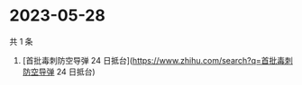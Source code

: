 # 2023-05-28

共 1 条

<!-- BEGIN -->
<!-- 最后更新时间 Sun May 28 2023 01:06:36 GMT+0800 (China Standard Time) -->

1. [首批毒刺防空导弹 24 日抵台](https://www.zhihu.com/search?q=首批毒刺防空导弹
   24 日抵台)

<!-- END -->
